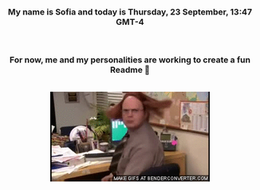 


<div align="center">
<h3 >My name is Sofia and today is Thursday, 23 September, 13:47 GMT-4</h3><br>
<h3 >For now, me and my personalities are working to create a fun Readme 👋
</h3><br>
<img src='img/dwight.gif' alt='working...'/>
</div>
